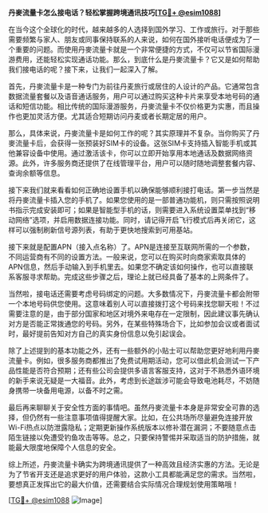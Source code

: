 **丹麥流量卡怎么接电话？轻松掌握跨境通讯技巧[[TG💪+ @esim1088](https://t.me/s/esim1088)]**

在当今这个全球化的时代，越来越多的人选择到国外学习、工作或旅行。对于那些需要频繁与家人、朋友或同事保持联系的人来说，如何在国外接听电话便成为了一个重要的问题。而使用丹麥流量卡就是一个非常便捷的方式，不仅可以节省国际漫游费用，还能轻松实现通话功能。那么，到底什么是丹麥流量卡？它又是如何帮助我们接电话的呢？接下来，让我们一起深入了解。

首先，丹麥流量卡是一种专门为前往丹麦旅行或居住的人设计的产品。它通常包含数据流量套餐以及语音通话服务，用户可以通过购买这种卡片来享受本地号码的通话和短信功能。相比传统的国际漫游服务，丹麥流量卡不仅价格更为实惠，而且操作也更加灵活方便。尤其适合短期访问丹麦或者长期定居的用户。

那么，具体来说，丹麥流量卡是如何工作的呢？其实原理并不复杂。当你购买了丹麥流量卡后，会获得一张预装好SIM卡的设备。这张SIM卡支持插入智能手机或其他兼容设备中使用。通过激活该卡，你可以立即开始享用本地通话及数据网络资源。此外，许多服务商还提供了在线管理平台，用户可以随时随地调整套餐内容、查询余额等信息。

接下来我们就来看看如何正确地设置手机以确保能够顺利接打电话。第一步当然是将丹麥流量卡插入您的手机了。如果您使用的是一部普通功能机，则只需按照说明书指示完成安装即可；如果是智能型手机的话，则需要进入系统设置菜单找到“移动网络”选项，并启用数据连接功能。同时，请记得开启飞行模式后再关闭它，这样可以强制刷新信号源列表，有助于更快地搜索到可用基站。

接下来就是配置APN（接入点名称）了。APN是连接至互联网所需的一个参数，不同运营商有不同的设置方法。一般来说，您可以在购买时向商家索取具体的APN信息，然后手动输入到手机里去。如果您不确定该如何操作，也可以直接联系客服寻求帮助。完成这些步骤之后，理论上就已经具备了基本的上网条件了。

当然啦，接电话还需要考虑号码绑定的问题。大多数情况下，丹麥流量卡都会附带一个本地号码供您使用。这意味着别人可以直接拨打这个号码来找您聊天啦！不过需要注意的是，由于部分国家和地区对境外来电存在一定限制，因此建议事先确认对方是否能正常拨通您的号码。另外，在某些特殊场合下，比如参加会议或者面试时，最好提前告知对方自己的真实身份信息以免引起误会。

除了上述提到的基本功能之外，还有一些额外的小贴士可以帮助您更好地利用丹麥流量卡。例如，很多服务商都推出了免费试用期活动，您可以借此机会测试一下产品性能是否符合预期；还有些公司会提供多语言客服支持，这对于不熟悉外语环境的新手来说无疑是一大福音。此外，考虑到长途跋涉可能会导致电池耗尽，不妨随身携带一块备用电源，以备不时之需。

最后再来聊聊关于安全性方面的事情吧。虽然丹麥流量卡本身是非常安全可靠的选择，但仍然有一些注意事项值得提醒大家。比如，在公共场所尽量避免连接开放Wi-Fi热点以防泄露隐私；定期更新操作系统版本以修补潜在漏洞；不要随意点击陌生链接以免遭受钓鱼攻击等等。总之，只要保持警惕并采取适当的防护措施，就能最大限度地保障个人信息的安全。

综上所述，丹麥流量卡确实为跨境通讯提供了一种高效且经济实惠的方法。无论是为了节省开支还是追求更好的用户体验，这款小工具都能满足您的需求。当然啦，要想真正发挥出它的最大价值，还需要结合实际情况合理规划使用策略哦！

[[TG💪+ @esim1088](https://t.me/s/esim1088) ![Image](https://i.postimg.cc/4NQfJmqS/Snipaste-2025-05-13-00-14-12.png)]